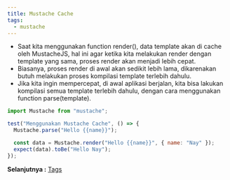 ```yaml
---
title: Mustache Cache
tags:
  - mustache
---
```


- Saat kita menggunakan function render(), data template akan di cache oleh MustacheJS, hal ini agar ketika kita melakukan render dengan template yang sama, proses render akan menjadi lebih cepat.
- Biasanya, proses render di awal akan sedikit lebih lama, dikarenakan butuh melakukan proses kompilasi template terlebih dahulu.
- Jika kita ingin mempercepat, di awal aplikasi berjalan, kita bisa lakukan kompilasi semua template terlebih dahulu, dengan cara menggunakan function parse(template).

```js
import Mustache from "mustache";

test("Menggunakan Mustache Cache", () => {
  Mustache.parse("Hello {{name}}");

  const data = Mustache.render("Hello {{name}}", { name: "Nay" });
  expect(data).toBe("Hello Nay");
});
```

**Selanjutnya :** [Tags](tags.md)